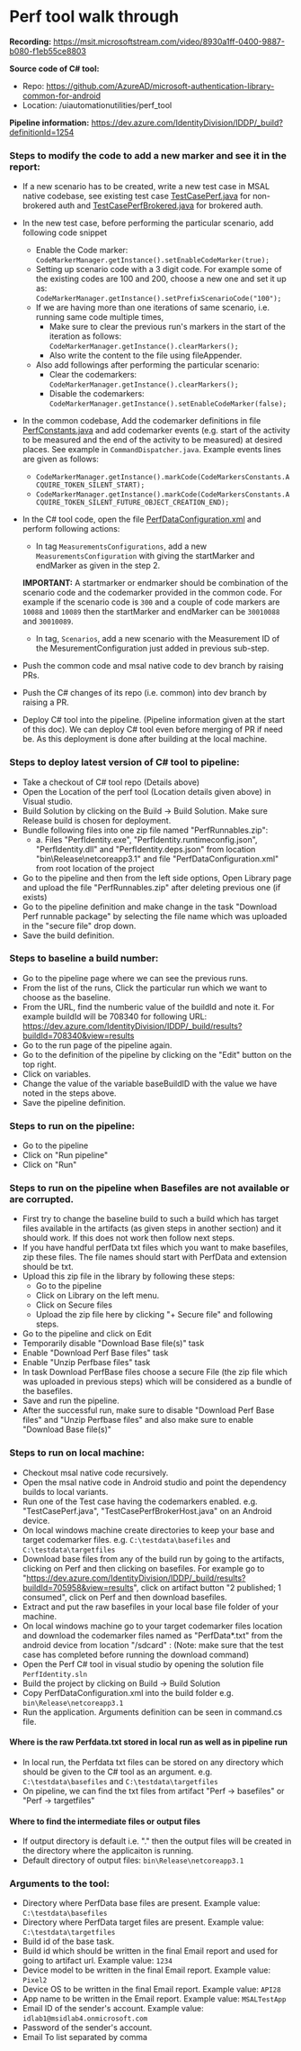 # Perf tool walk through

**Recording:** https://msit.microsoftstream.com/video/8930a1ff-0400-9887-b080-f1eb55ce8803

**Source code of C# tool:** 
- Repo: https://github.com/AzureAD/microsoft-authentication-library-common-for-android
- Location: /uiautomationutilities/perf_tool

**Pipeline information:** https://dev.azure.com/IdentityDivision/IDDP/_build?definitionId=1254

### Steps to modify the code to add a new marker and see it in the report:
- If a new scenario has to be created, write a new test case in MSAL native codebase, see existing test case [TestCasePerf.java](https://github.com/AzureAD/microsoft-authentication-library-for-android/blob/dev/msalautomationapp/src/androidTest/java/com/microsoft/identity/client/msal/automationapp/testpass/perf/TestCasePerf.java) for non-brokered auth and [TestCasePerfBrokered.java](https://github.com/AzureAD/microsoft-authentication-library-for-android/blob/dev/msalautomationapp/src/androidTest/java/com/microsoft/identity/client/msal/automationapp/testpass/perf/TestCasePerfBrokered.java) for brokered auth.
- In the new test case, before performing the particular scenario, add following code snippet
	- Enable the Code marker: `CodeMarkerManager.getInstance().setEnableCodeMarker(true);`
	- Setting up scenario code with a 3 digit code. For example some of the existing codes are 100 and 200, choose a new one and set it up as: `CodeMarkerManager.getInstance().setPrefixScenarioCode("100");`
	- If we are having more than one iterations of same scenario, i.e. running same code multiple times, 
		- Make sure to clear the previous run's markers in the start of the iteration as follows: `CodeMarkerManager.getInstance().clearMarkers();`
		- Also write the content to the file using fileAppender.
	- Also add followings after performing the particular scenario:
		- Clear the codemarkers: `CodeMarkerManager.getInstance().clearMarkers();`
		- Disable the codemarkers: `CodeMarkerManager.getInstance().setEnableCodeMarker(false);`
- In the common codebase, Add the codemarker definitions in file [PerfConstants.java](https://github.com/AzureAD/microsoft-authentication-library-common-for-android/blob/dev/common/src/main/java/com/microsoft/identity/common/PerfConstants.java) and add codemarker events (e.g. start of the activity to be measured and the end of the activity to be measured) at desired places. See example in `CommandDispatcher.java`. Example events lines are given as follows:
	- `CodeMarkerManager.getInstance().markCode(CodeMarkersConstants.ACQUIRE_TOKEN_SILENT_START);`
	- `CodeMarkerManager.getInstance().markCode(CodeMarkersConstants.ACQUIRE_TOKEN_SILENT_FUTURE_OBJECT_CREATION_END);`
- In the C# tool code, open the file [PerfDataConfiguration.xml](https://github.com/AzureAD/microsoft-authentication-library-common-for-android/blob/dev/uiautomationutilities/perf_tool/PerfDataConfiguration.xml) and perform following actions:
	- In tag `MeasurementsConfigurations`, add a new `MeasurementsConfiguration` with giving the startMarker and endMarker as given in the step 2. 

	**IMPORTANT:** A startmarker or endmarker should be combination of the scenario code and the codemarker provided in the common code. For example if the scenario code is `300` and a couple of code markers are `10088` and `10089` then the startMarker and endMarker can be `30010088` and `30010089`.

	- In tag, `Scenarios`, add a new scenario with the Measurement ID of the MesurementConfiguration just added in previous sub-step.
- Push the common code and msal native code to dev branch by raising PRs.
- Push the C# changes of its repo (i.e. common) into dev branch by raising a PR.
- Deploy C# tool into the pipeline. (Pipeline information given at the start of this doc). We can deploy C# tool even before merging of PR if need be. As this deployment is done after building at the local machine.


### Steps to deploy latest version of C# tool to pipeline:
- Take a checkout of C# tool repo (Details above)
- Open the Location of the perf tool (Location details given above) in Visual studio.
- Build Solution by clicking on the Build -> Build Solution. Make sure Release build is chosen for deployment.
- Bundle following files into one zip file named "PerfRunnables.zip":
	- a. Files "PerfIdentity.exe", "PerfIdentity.runtimeconfig.json", "PerfIdentity.dll" and "PerfIdentity.deps.json" from location  "bin\Release\netcoreapp3.1" and file "PerfDataConfiguration.xml" from root location of the project
- Go to the pipeline and then from the left side options, Open Library page and upload the file "PerfRunnables.zip" after deleting previous one (if exists)
- Go to the pipeline definition and make change in the task "Download Perf runnable package" by selecting the file name which was uploaded in the "secure file" drop down.
- Save the build definition. 


### Steps to baseline a build number:
- Go to the pipeline page where we can see the previous runs.
- From the list of the runs, Click the particular run which we want to choose as the baseline.
- From the URL, find the numberic value of the buildId and note it. For example buildId will be 708340 for following URL: https://dev.azure.com/IdentityDivision/IDDP/_build/results?buildId=708340&view=results
- Go to the run page of the pipeline again.
- Go to the definition of the pipeline by clicking on the "Edit" button on the top right.
- Click on variables.
- Change the value of the variable baseBuildID with the value we have noted in the steps above.
- Save the pipeline definition.
	
### Steps to run on the pipeline:
- Go to the pipeline
- Click on "Run pipeline"
- Click on "Run"
	
### Steps to run on the pipeline when Basefiles are not available or are corrupted.
- First try to change the baseline build  to such a build which has target files available in the artifacts (as given steps in another section) and it should work. If this does not work then follow next steps.
- If you have handful perfData txt files which you want to make basefiles, zip these files. The file names should start with PerfData and extension should be txt.
- Upload this zip file in the library by following these steps:
	- Go to the pipeline
	- Click on Library on the left menu.
	- Click on Secure files
	- Upload the zip file here by clicking "+ Secure file" and following steps.
- Go to the pipeline and click on Edit
- Temporarily disable "Download Base file(s)" task
- Enable "Download Perf Base files" task
- Enable "Unzip Perfbase files" task
- In task Download PerfBase files choose a secure File (the zip file which was uploaded in previous steps) which will be considered as a bundle of the basefiles.
- Save and run the pipeline.
- After the successful run, make sure to disable "Download Perf Base files" and "Unzip Perfbase files" and also make sure to enable "Download Base file(s)"


### Steps to run on local machine:
- Checkout msal native code recursively. 
- Open the msal native code in Android studio and point the dependency builds to local variants.
- Run one of the Test case having the codemarkers enabled. e.g. "TestCasePerf.java", "TestCasePerfBrokerHost.java" on an Android device.
- On local windows machine create directories to keep your base and target codemarker files. e.g. `C:\testdata\basefiles` and `C:\testdata\targetfiles`
- Download base files from any of the build run by going to the artifacts, clicking on Perf and then clicking on basefiles. For example go to "https://dev.azure.com/IdentityDivision/IDDP/_build/results?buildId=705958&view=results", click on artifact button "2 published; 1 consumed", click on Perf and then download basefiles. 
- Extract and put the raw basefiles in your local base file folder of your machine.
- On local windows machine go to your target codemarker files location and download the codemarker files named as "PerfData*.txt" from the android device from location "/sdcard" : (Note: make sure that the test case has completed before running the download command)
- Open the Perf C# tool in visual studio by opening the solution file `PerfIdentity.sln`
- Build the project by clicking on Build -> Build Solution
- Copy PerfDataConfiguration.xml into the build folder e.g. `bin\Release\netcoreapp3.1`
- Run the application. Arguments definition can be seen in command.cs file.


#### Where is the raw Perfdata.txt stored in local run as well as in pipeline run
- In local run, the Perfdata txt files can be stored on any directory which should be given to the C# tool as an argument. e.g. `C:\testdata\basefiles` and `C:\testdata\targetfiles`
- On pipeline, we can find the txt files from artifact "Perf -> basefiles" or "Perf -> targetfiles"


#### Where to find the intermediate files or output files
- If output directory is default i.e. "." then the output files will be created in the directory where the applicaiton is running.
- Default directory of output files: `bin\Release\netcoreapp3.1`


### Arguments to the tool:
- Directory where PerfData base files are present. Example value: `C:\testdata\basefiles`
- Directory where PerfData target files are present. Example value: `C:\testdata\targetfiles`
- Build id of the base task.
- Build id which should be written in the final Email report and used for going to artifact url. Example value: `1234`
- Device model to be written in the final Email report. Example value: `Pixel2`
- Device OS to be written in the final Email report. Example value: `API28`
- App name to be written in the Email report. Example value: `MSALTestApp`
- Email ID of the sender's account. Example value: `idlab1@msidlab4.onmicrosoft.com`
- Password of the sender's account.
- Email To list separated by comma
